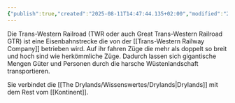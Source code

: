 ```yaml
---
{"publish":true,"created":"2025-08-11T14:47:44.135+02:00","modified":"2025-08-14T00:07:07.219+02:00","cssclasses":""}
---
```



Die Trans-Western Railroad (TWR oder auch Great Trans-Western Railroad GTR) ist eine Eisenbahnstrecke die von der [[Trans-Western Railway Company]] betrieben wird. Auf ihr fahren Züge die mehr als doppelt so breit und hoch sind wie herkömmliche Züge. Dadurch lassen sich gigantische Mengen Güter und Personen durch die harsche Wüstenlandschaft transportieren.

Sie verbindet die [[The Drylands/Wissenswertes/Drylands\|Drylands]] mit dem Rest vom [[Kontinent]].
